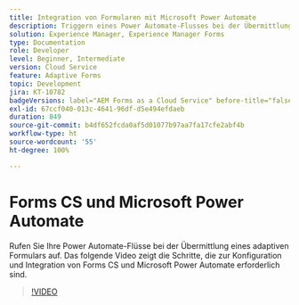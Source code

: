 ```yaml
---
title: Integration von Formularen mit Microsoft Power Automate
description: Triggern eines Power Automate-Flusses bei der Übermittlung eines adaptiven Formulars
solution: Experience Manager, Experience Manager Forms
type: Documentation
role: Developer
level: Beginner, Intermediate
version: Cloud Service
feature: Adaptive Forms
topic: Development
jira: KT-10782
badgeVersions: label="AEM Forms as a Cloud Service" before-title="false"
exl-id: 67ccf040-013c-4641-96df-d5e494efdaeb
duration: 849
source-git-commit: b4df652fcda0af5d01077b97aa7fa17cfe2abf4b
workflow-type: ht
source-wordcount: '55'
ht-degree: 100%

---
```


# Forms CS und Microsoft Power Automate

Rufen Sie Ihre Power Automate-Flüsse bei der Übermittlung eines adaptiven Formulars auf. Das folgende Video zeigt die Schritte, die zur Konfiguration und Integration von Forms CS und Microsoft Power Automate erforderlich sind.

>[!VIDEO](https://video.tv.adobe.com/v/345675?quality=12&learn=on)
